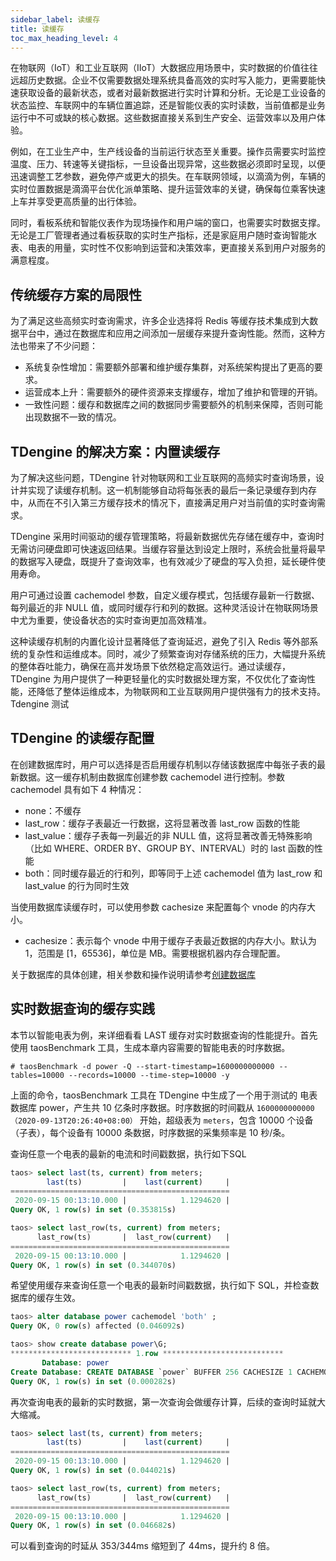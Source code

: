 ```yaml
---
sidebar_label: 读缓存
title: 读缓存
toc_max_heading_level: 4
---
```


在物联网（IoT）和工业互联网（IIoT）大数据应用场景中，实时数据的价值往往远超历史数据。企业不仅需要数据处理系统具备高效的实时写入能力，更需要能快速获取设备的最新状态，或者对最新数据进行实时计算和分析。无论是工业设备的状态监控、车联网中的车辆位置追踪，还是智能仪表的实时读数，当前值都是业务运行中不可或缺的核心数据。这些数据直接关系到生产安全、运营效率以及用户体验。

例如，在工业生产中，生产线设备的当前运行状态至关重要。操作员需要实时监控温度、压力、转速等关键指标，一旦设备出现异常，这些数据必须即时呈现，以便迅速调整工艺参数，避免停产或更大的损失。在车联网领域，以滴滴为例，车辆的实时位置数据是滴滴平台优化派单策略、提升运营效率的关键，确保每位乘客快速上车并享受更高质量的出行体验。

同时，看板系统和智能仪表作为现场操作和用户端的窗口，也需要实时数据支撑。无论是工厂管理者通过看板获取的实时生产指标，还是家庭用户随时查询智能水表、电表的用量，实时性不仅影响到运营和决策效率，更直接关系到用户对服务的满意程度。

## 传统缓存方案的局限性

为了满足这些高频实时查询需求，许多企业选择将 Redis 等缓存技术集成到大数据平台中，通过在数据库和应用之间添加一层缓存来提升查询性能。然而，这种方法也带来了不少问题：
- 系统复杂性增加：需要额外部署和维护缓存集群，对系统架构提出了更高的要求。
- 运营成本上升：需要额外的硬件资源来支撑缓存，增加了维护和管理的开销。
- 一致性问题：缓存和数据库之间的数据同步需要额外的机制来保障，否则可能出现数据不一致的情况。

## TDengine 的解决方案：内置读缓存

为了解决这些问题，TDengine 针对物联网和工业互联网的高频实时查询场景，设计并实现了读缓存机制。这一机制能够自动将每张表的最后一条记录缓存到内存中，从而在不引入第三方缓存技术的情况下，直接满足用户对当前值的实时查询需求。

TDengine 采用时间驱动的缓存管理策略，将最新数据优先存储在缓存中，查询时无需访问硬盘即可快速返回结果。当缓存容量达到设定上限时，系统会批量将最早的数据写入硬盘，既提升了查询效率，也有效减少了硬盘的写入负担，延长硬件使用寿命。

用户可通过设置 cachemodel 参数，自定义缓存模式，包括缓存最新一行数据、每列最近的非 NULL 值，或同时缓存行和列的数据。这种灵活设计在物联网场景中尤为重要，使设备状态的实时查询更加高效精准。

这种读缓存机制的内置化设计显著降低了查询延迟，避免了引入 Redis 等外部系统的复杂性和运维成本。同时，减少了频繁查询对存储系统的压力，大幅提升系统的整体吞吐能力，确保在高并发场景下依然稳定高效运行。通过读缓存，TDengine 为用户提供了一种更轻量化的实时数据处理方案，不仅优化了查询性能，还降低了整体运维成本，为物联网和工业互联网用户提供强有力的技术支持。Tdengine 测试

## TDengine 的读缓存配置

在创建数据库时，用户可以选择是否启用缓存机制以存储该数据库中每张子表的最新数据。这一缓存机制由数据库创建参数 cachemodel 进行控制。参数 cachemodel 具有如下 4 种情况：
- none：不缓存
- last_row：缓存子表最近一行数据，这将显著改善 last_row 函数的性能
- last_value：缓存子表每一列最近的非 NULL 值，这将显著改善无特殊影响（比如 WHERE、ORDER BY、GROUP BY、INTERVAL）时的 last 函数的性能
- both：同时缓存最近的行和列，即等同于上述 cachemodel 值为 last_row 和 last_value 的行为同时生效

当使用数据库读缓存时，可以使用参数 cachesize 来配置每个 vnode 的内存大小。
- cachesize：表示每个 vnode 中用于缓存子表最近数据的内存大小。默认为 1，范围是 [1，65536]，单位是 MB。需要根据机器内存合理配置。

关于数据库的具体创建，相关参数和操作说明请参考[创建数据库](../../reference/taos-sql/database/)

## 实时数据查询的缓存实践

本节以智能电表为例，来详细看看 LAST 缓存对实时数据查询的性能提升。首先使用 taosBenchmark 工具，生成本章内容需要的智能电表的时序数据。

```shell
# taosBenchmark -d power -Q --start-timestamp=1600000000000 --tables=10000 --records=10000 --time-step=10000 -y
```

上面的命令，taosBenchmark 工具在 TDengine 中生成了一个用于测试的 电表数据库 power，产生共 10 亿条时序数据。时序数据的时间戳从 `1600000000000（2020-09-13T20:26:40+08:00）` 开始，超级表为 `meters`，包含 10000  个设备（子表），每个设备有 10000 条数据，时序数据的采集频率是 10 秒/条。

查询任意一个电表的最新的电流和时间戳数据，执行如下SQL 

```sql
taos> select last(ts, current) from meters;
        last(ts)         |    last(current)     |
=================================================
 2020-09-15 00:13:10.000 |            1.1294620 |
Query OK, 1 row(s) in set (0.353815s)

taos> select last_row(ts, current) from meters;
      last_row(ts)       |  last_row(current)   |
=================================================
 2020-09-15 00:13:10.000 |            1.1294620 |
Query OK, 1 row(s) in set (0.344070s)
```

希望使用缓存来查询任意一个电表的最新时间戳数据，执行如下 SQL，并检查数据库的缓存生效。

```sql
taos> alter database power cachemodel 'both' ;
Query OK, 0 row(s) affected (0.046092s)

taos> show create database power\G;
*************************** 1.row ***************************
       Database: power
Create Database: CREATE DATABASE `power` BUFFER 256 CACHESIZE 1 CACHEMODEL 'both' COMP 2 DURATION 14400m WAL_FSYNC_PERIOD 3000 MAXROWS 4096 MINROWS 100 STT_TRIGGER 2 KEEP 5256000m,5256000m,5256000m PAGES 256 PAGESIZE 4 PRECISION 'ms' REPLICA 1 WAL_LEVEL 1 VGROUPS 10 SINGLE_STABLE 0 TABLE_PREFIX 0 TABLE_SUFFIX 0 TSDB_PAGESIZE 4 WAL_RETENTION_PERIOD 3600 WAL_RETENTION_SIZE 0 KEEP_TIME_OFFSET 0
Query OK, 1 row(s) in set (0.000282s)
```

再次查询电表的最新的实时数据，第一次查询会做缓存计算，后续的查询时延就大大缩减。

```sql
taos> select last(ts, current) from meters;
        last(ts)         |    last(current)     |
=================================================
 2020-09-15 00:13:10.000 |            1.1294620 |
Query OK, 1 row(s) in set (0.044021s)

taos> select last_row(ts, current) from meters;
      last_row(ts)       |  last_row(current)   |
=================================================
 2020-09-15 00:13:10.000 |            1.1294620 |
Query OK, 1 row(s) in set (0.046682s)
```

可以看到查询的时延从 353/344ms 缩短到了 44ms，提升约 8 倍。
